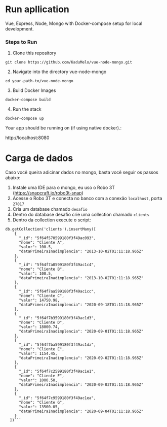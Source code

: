 # Run apllication

Vue, Express, Node, Mongo with Docker-compose setup for local development.

### Steps to Run

1. Clone this repository

`git clone https://github.com/KaduMelo/vue-node-mongo.git`

2. Navigate into the directory vue-node-mongo

`cd your-path-to/vue-node-mongo`

3. Build Docker Images

`docker-compose build`

4. Run the stack

`docker-compose up`

Your app should be running on (if using native docker).: 

http://localhost:8080

# Carga de dados

Caso você queira adicinar dados no mongo, basta você seguir os passos abaixo:

1. Instale uma IDE para o mongo, eu uso o Robo 3T (https://snapcraft.io/robo3t-snap)
2. Acesse o Robo 3T e conecta no banco com a conexão `localhost`, porta `27017`
3. Cria um database chamado `desafio`
4. Dentro do database desafio crie uma collection chamado `clients`
5. Dentro da collection execute o script:

```
db.getCollection('clients').insertMany([
    {
      "_id": "5f64f570599180f3f49ac093",
      "nome": "Cliente A",
      "valor": 100.5,
      "dataPrimeiraInadimplencia": "2013-10-02T01:11:18.965Z"
    },
    {
      "_id": "5f64f7a0599180f3f49ac1c4",
      "nome": "Cliente B",
      "valor": 100.5,
      "dataPrimeiraInadimplencia": "2013-10-02T01:11:18.965Z"
    },
    {
      "_id": "5f64f7aa599180f3f49ac1cc",
      "nome": "Cliente C",
      "valor": 14750.98,
      "dataPrimeiraInadimplencia": "2020-09-18T01:11:18.965Z"
    },
    {
      "_id": "5f64f7b3599180f3f49ac1d3",
      "nome": "Cliente D",
      "valor": 18000.74,
      "dataPrimeiraInadimplencia": "2020-09-01T01:11:18.965Z"
    },
    {
      "_id": "5f64f7ba599180f3f49ac1da",
      "nome": "Cliente E",
      "valor": 1154.45,
      "dataPrimeiraInadimplencia": "2020-09-02T01:11:18.965Z"
    },
    {
      "_id": "5f64f7c2599180f3f49ac1e1",
      "nome": "Cliente F",
      "valor": 1000.50,
      "dataPrimeiraInadimplencia": "2020-09-03T01:11:18.965Z"
    },
    {
      "_id": "5f64f7c9599180f3f49ac1ea",
      "nome": "Cliente G",
      "valor": 13500.05,
      "dataPrimeiraInadimplencia": "2020-09-04T01:11:18.965Z"
    }
  ])```
